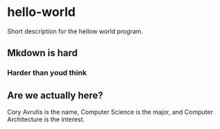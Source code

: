 # hello-world
Short description for the hellow world program.

## Mkdown is hard
### Harder than youd think
## Are we actually here?

Cory Avrutis is the name, Computer Science is the major, and Computer Architecture is the interest.
